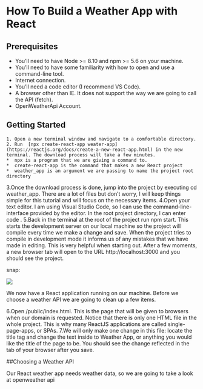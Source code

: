 # How To Build a Weather App with React
## Prerequisites

* You’ll need to have Node >= 8.10 and npm >= 5.6 on your machine.
* You’ll need to have some familiarity with how to open and use a command-line tool.
* Internet connection.
* You’ll need a code editor (I recommend VS Code).
* A browser other than IE. It does not support the way we are going to call the API (fetch).
* OpenWeatherApi Account.


## Getting Started
    1. Open a new terminal window and navigate to a comfortable directory.
    2. Run  [npx create-react-app weater-app] (https://reactjs.org/docs/create-a-new-react-app.html) in the new terminal. The download process will take a few minutes.
    *  npx is a program that we are giving a command to.
    *  create-react-app is the command that makes a new React project
    *  weather_app is an argument we are passing to name the project root directory
   3.Once the download process is done, jump into the project by executing cd weather_app. There are a lot of files but don’t worry, I will keep things simple for this tutorial and will focus on the necessary items.
   4.Open your text editor. I am using Visual Studio Code, so I can use the command-line-interface provided by the editor. In the root project directory, I can enter code .
   5.Back in the terminal at the root of the project run npm start. This starts the development server on our local machine so the project will compile every time we make a change and save. When the project tries to compile in development mode it informs us of any mistakes that we have made in editing. This is very helpful when starting out.
After a few moments, a new browser tab will open to the URL http://localhost:3000 and you should see the project.
     
     
  snap:

![](https://pandao.github.io/editor.md/examples/images/4.jpg)

We now have a React application running on our machine. Before we choose a weather API we are going to clean up a few items.

6.Open /public/index.html. This is the page that will be given to browsers when our domain is requested. Notice that there is only one HTML file in the whole project. This is why many ReactJS applications are called single-page-apps, or SPAs.
7.We will only make one change in this file: locate the title tag and change the text inside to Weather App, or anything you would like the title of the page to be. You should see the change reflected in the tab of your browser after you save.

##Choosing a Weather API

Our React weather app needs weather data, so we are going to take a look at openweather api

